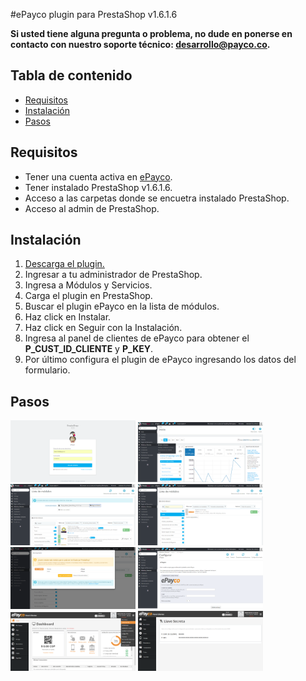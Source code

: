 #ePayco plugin para PrestaShop v1.6.1.6

**Si usted tiene alguna pregunta o problema, no dude en ponerse en contacto con nuestro soporte técnico: desarrollo@payco.co.**

## Tabla de contenido

* [Requisitos](#requisitos)
* [Instalación](#instalación)
* [Pasos](#pasos)

## Requisitos

* Tener una cuenta activa en [ePayco](https://pagaycobra.com).
* Tener instalado PrestaShop v1.6.1.6.
* Acceso a las carpetas donde se encuetra instalado PrestaShop.
* Acceso al admin de PrestaShop.

## Instalación

1. [Descarga el plugin.](https://github.com/epayco/Plugin_ePayco_PrestaShop/releases/tag/1.6.1.6)
2. Ingresar a tu administrador de PrestaShop.
3. Ingresa a Módulos y Servicios.
4. Carga el plugin en PrestaShop.
5. Buscar el plugin ePayco en la lista de módulos.
6. Haz click en Instalar.
7. Haz click en Seguir con la Instalación.
8. Ingresa al panel de clientes de ePayco para obtener el **P_CUST_ID_CLIENTE** y **P_KEY**.
9. Por último configura el plugin de ePayco ingresando los datos del formulario. 

## Pasos

<img src="ImgTutorialPrestaShop/tuto-1.png" alt="Pasos 1" width="200px">
<img src="ImgTutorialPrestaShop/tuto-2.png" alt="Pasos 2" width="200px">
<img src="ImgTutorialPrestaShop/tuto-3.png" alt="Pasos 3" width="200px">
<img src="ImgTutorialPrestaShop/tuto-4.png" alt="Pasos 4" width="200px">
<img src="ImgTutorialPrestaShop/tuto-5.png" alt="Pasos 5" width="200px">
<img src="ImgTutorialPrestaShop/tuto-6.png" alt="Pasos 6" width="200px">
<img src="ImgTutorialPrestaShop/tuto-7.png" alt="Pasos 7" width="200px">
<img src="ImgTutorialPrestaShop/tuto-8.png" alt="Pasos 8" width="200px">

